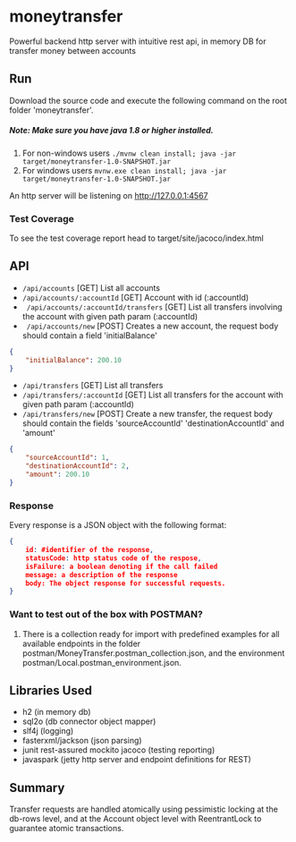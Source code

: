 # moneytransfer
Powerful backend http server with intuitive rest api, in memory DB for transfer money between accounts

## Run
Download the source code and execute the following command on the root folder 'moneytransfer'.

##### Note: Make sure you have java 1.8 or higher installed.

1. For non-windows users ``` ./mvnw clean install; java -jar target/moneytransfer-1.0-SNAPSHOT.jar ```
1. For windows users ```mvnw.exe clean install; java -jar target/moneytransfer-1.0-SNAPSHOT.jar```

An http server will be listening on http://127.0.0.1:4567

### Test Coverage
To see the test coverage report head to target/site/jacoco/index.html

## API
* ``` /api/accounts ``` [GET] List all accounts
* ``` /api/accounts/:accountId ``` [GET] Account with id (:accountId)
* ``` /api/accounts/:accountId/transfers``` [GET] List all transfers involving the account with given path param (:accountId)
* ``` /api/accounts/new``` [POST] Creates a new account, the request body should contain a field 'initialBalance'
```json 
{
    "initialBalance": 200.10
}
```
*  ```/api/transfers``` [GET] List all transfers
* ``` /api/transfers/:accountId ``` [GET] List all transfers for the account with given path param (:accountId)
* ``` /api/transfers/new ``` [POST] Create a new transfer, the request body should contain the fields 'sourceAccountId' 'destinationAccountId' and 'amount'
```json 
{
    "sourceAccountId": 1,
    "destinationAccountId": 2,
    "amount": 200.10
}
```

### Response
Every response is a JSON object with the following format:
```json 
{
    id: #identifier of the response,
    statusCode: http status code of the respose,
    isFailure: a boolean denoting if the call failed
    message: a description of the response
    body: The object response for successful requests.
}
```

### Want to test out of the box with POSTMAN?

1. There is a collection ready for import with predefined examples for all available endpoints in the folder postman/MoneyTransfer.postman_collection.json, 
and the environment postman/Local.postman_environment.json.

## Libraries Used

* h2 (in memory db)
* sql2o (db connector object mapper)
* slf4j (logging)
* fasterxml/jackson (json parsing)
* junit rest-assured mockito jacoco (testing reporting)
* javaspark (jetty http server and endpoint definitions for REST)

## Summary
Transfer requests are handled atomically using pessimistic locking at the db-rows level, and at the 
Account object level with ReentrantLock to guarantee atomic transactions.

